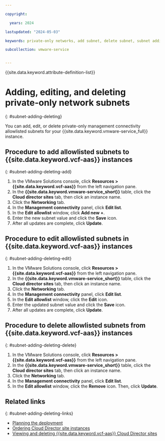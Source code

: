 ```yaml
---

copyright:

  years: 2024

lastupdated: "2024-05-03"

keywords: private-only networks, add subnet, delete subnet, subnet adding, subnet deleting

subcollection: vmware-service


---
```


{{site.data.keyword.attribute-definition-list}}

# Adding, editing, and deleting private-only network subnets
{: #subnet-adding-deleting}

You can add, edit, or delete private-only management connectivity allowlisted subnets for your {{site.data.keyword.vmware-service_full}} instance.

## Procedure to add allowlisted subnets to {{site.data.keyword.vcf-aas}} instances
{: #subnet-adding-deleting-add}

1. In the VMware Solutions console, click **Resources > {{site.data.keyword.vcf-aas}}** from the left navigation pane.
2. In the **{{site.data.keyword.vmware-service_short}}** table, click the **Cloud director sites** tab, then click an instance name.
3. Click the **Networking** tab.
4. In the **Management connectivity** panel, click **Edit list**.
5. In the **Edit allowlist** window, click **Add new +**.
6. Enter the new subnet value and click the **Save** icon.
7. After all updates are complete, click **Update**.

## Procedure to edit allowlisted subnets in {{site.data.keyword.vcf-aas}} instances
{: #subnet-adding-deleting-edit}

1. In the VMware Solutions console, click **Resources > {{site.data.keyword.vcf-aas}}** from the left navigation pane.
2. In the **{{site.data.keyword.vmware-service_short}}** table, click the **Cloud director sites** tab, then click an instance name.
3. Click the **Networking** tab.
4. In the **Management connectivity** panel, click **Edit list**.
5. In the **Edit allowlist** window, click the **Edit** icon.
6. Enter the updated subnet value and click the **Save** icon.
7. After all updates are complete, click **Update**.

## Procedure to delete allowlisted subnets from {{site.data.keyword.vcf-aas}} instances
{: #subnet-adding-deleting-delete}

1. In the VMware Solutions console, click **Resources > {{site.data.keyword.vcf-aas}}** from the left navigation pane.
2. In the **{{site.data.keyword.vmware-service_short}}** table, click the **Cloud director sites** tab, then click an instance name.
3. Click the **Networking** tab.
4. In the **Management connectivity** panel, click **Edit list**.
5. In the **Edit allowlist** window, click the **Remove** icon. Then, click **Update**.

## Related links
{: #subnet-adding-deleting-links}

* [Planning the deployment](/docs/vmware-service?topic=vmware-service-tenant-plan-deploy#tenant-plan-deploy-network)
* [Ordering Cloud Director site instances](/docs/vmware-service?topic=vmware-service-tenant-ordering)
* [Viewing and deleting {{site.data.keyword.vcf-aas}} Cloud Director sites](/docs/vmware-service?topic=vmware-service-tenant-viewing-sites)
